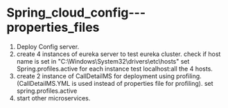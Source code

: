 # Spring_cloud_config---properties_files
1. Deploy Config server.
2. create 4 instances of eureka server to test eureka cluster.
    check if host name is set in "C:\Windows\System32\drivers\etc\hosts"
    set Spring.profiles.active for each instance
    test localhost:all the 4 hosts.
3. create 2 instance of CallDetailMS for deployment using profiling. (CallDetailMS.YML is used instead of properties file for profiling).
    set spring.profiles.active
4. start other microservices.
